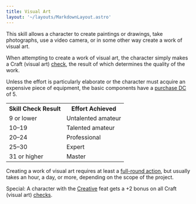```yaml
---
title: Visual Art
layout: '~/layouts/MarkdownLayout.astro'
---
```

This skill allows a character to create paintings or drawings, take
photographs, use a video camera, or in some other way create a work of visual
art.

When attempting to create a work of visual art, the character simply makes a
Craft (visual art) [check](/modern.d20.srd/skills/skill.basics), the
result of which determines the quality of the work.

Unless the effort is particularly elaborate or the character must acquire an
expensive piece of equipment, the basic components have a [purchase DC](/modern.d20.srd/wealth/wealth.check) of 5.


<table> <tr><th>Skill Check Result</th> <th>Effort Achieved</th></tr> <tr><td> 9 or lower</td><td> Untalented amateur </td></tr> <tr class="shaded"><td> 10–19</td><td> Talented amateur </td></tr> <tr><td> 20–24</td><td> Professional </td></tr> <tr class="shaded"><td> 25–30</td><td> Expert </td></tr> <tr><td> 31 or higher</td><td> Master </td></tr> </table>



Creating a work of visual art requires at least a [full-round action](/modern.d20.srd/combat/full.round.actions), but usually takes an hour,
a day, or more, depending on the scope of the project.

Special: A character with the [Creative](/modern.d20.srd/feats/creative) feat
gets a +2 bonus on all Craft (visual art)
[checks](/modern.d20.srd/skills/skill.basics).

